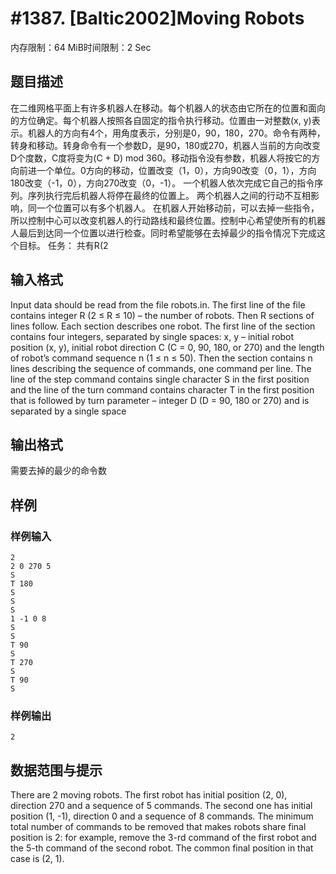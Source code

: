 # #1387. [Baltic2002]Moving Robots

内存限制：64 MiB时间限制：2 Sec

## 题目描述

在二维网格平面上有许多机器人在移动。每个机器人的状态由它所在的位置和面向的方位确定。每个机器人按照各自固定的指令执行移动。位置由一对整数(x, y)表示。机器人的方向有4个，用角度表示，分别是0，90，180，270。命令有两种，转身和移动。转身命令有一个参数D，是90，180或270，机器人当前的方向改变D个度数，C度将变为(C + D) mod 360。移动指令没有参数，机器人将按它的方向前进一个单位。0方向的移动，位置改变（1，0），方向90改变（0，1），方向180改变（-1，0），方向270改变（0，-1）。
一个机器人依次完成它自己的指令序列。序列执行完后机器人将停在最终的位置上。
两个机器人之间的行动不互相影响，同一个位置可以有多个机器人。
在机器人开始移动前，可以去掉一些指令，所以控制中心可以改变机器人的行动路线和最终位置。控制中心希望使所有的机器人最后到达同一个位置以进行检查。同时希望能够在去掉最少的指令情况下完成这个目标。
任务：
共有R(2 

## 输入格式

Input data should be read from the file robots.in. The first line of the file contains 
integer R (2 ≤ R ≤ 10) – the number of robots. Then R sections of lines follow. Each 
section describes one robot. The first line of the section contains four integers, 
separated by single spaces: x, y – initial robot position (x, y), initial robot direction C 
(C = 0, 90, 180, or 270) and  the  length of  robot’s command  sequence n  (1 ≤ n ≤ 50). 
Then the section contains n lines describing the sequence of commands, one 
command per line. The line of the step command contains single character S in the 
first position and the line of the turn command contains character  T in the first 
position that is followed by turn parameter – integer D (D = 90, 180 or 270) and is 
separated by a single space

## 输出格式

需要去掉的最少的命令数

## 样例

### 样例输入

    
    2 
    2 0 270 5 
    S 
    T 180 
    S 
    S 
    S 
    1 -1 0 8 
    S 
    S 
    T 90 
    S 
    T 270 
    S 
    T 90 
    S 
    

### 样例输出

    
    2
    
    

## 数据范围与提示

There are 2 moving robots. The first robot has initial position (2, 0), direction 270 and a 
sequence of 5 commands. The second one has initial position (1, -1), direction 0 and a 
sequence of 8 commands. The minimum total number of commands to be removed that 
makes robots share final position is 2: for example, remove the 3-rd command of the 
first robot and the 5-th command of the second robot. The common final position in 
that case is (2, 1). 
